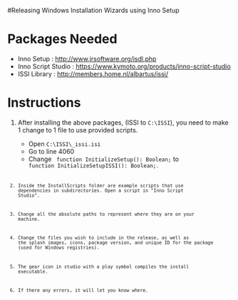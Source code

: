 #Releasing Windows Installation Wizards using Inno Setup

Packages Needed
===============

* Inno Setup : http://www.jrsoftware.org/isdl.php
* Inno Script Studio : https://www.kymoto.org/products/inno-script-studio
* ISSI Library : http://members.home.nl/albartus/issi/

Instructions
===============

1. After installing the above packages, (ISSI to <code>C:\\ISSI</code>), 
    you need to make 1 change to 1 file to use provided scripts.
    - Open <code>C:\\ISSI\\_issi.isi</code>
    - Go to line 4060
    - Change <code> function InitializeSetup(): Boolean;</code> to 
             <code> function InitializeSetupISSI(): Boolean;<code>.

2. Inside the InstallScripts folder are example scripts that use dependencies 
    in subdirectories. Open a script in "Inno Script Studio".

3. Change all the absolute paths to represent where they are on your machine.

4. Change the files you wish to include in the release, as well as the
    splash images, icons, package version, and unique ID for the package 
    (used for Windows registries).

5. The gear icon in studio with a play symbol compiles the install executable.

6. If there any errors, it will let you know where.
